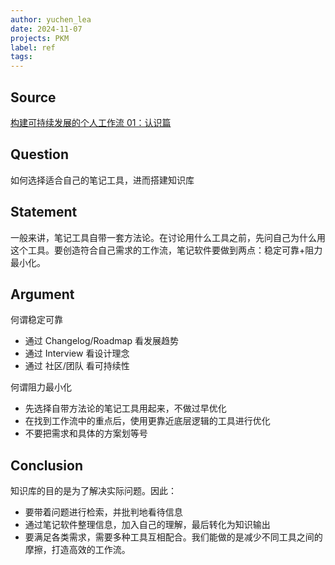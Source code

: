 ```yaml
---
author: yuchen_lea
date: 2024-11-07
projects: PKM
label: ref
tags:
---
```


## Source

[构建可持续发展的个人工作流 01：认识篇](https://sspai.com/post/87028)

## Question

如何选择适合自己的笔记工具，进而搭建知识库

## Statement

一般来讲，笔记工具自带一套方法论。在讨论用什么工具之前，先问自己为什么用这个工具。要创造符合自己需求的工作流，笔记软件要做到两点：稳定可靠+阻力最小化。

## Argument

何谓稳定可靠

- 	通过 Changelog/Roadmap 看发展趋势
- 	通过 Interview 看设计理念
- 	通过 社区/团队 看可持续性

	
何谓阻力最小化

- 	先选择自带方法论的笔记工具用起来，不做过早优化
- 	在找到工作流中的重点后，使用更靠近底层逻辑的工具进行优化
- 	不要把需求和具体的方案划等号

## Conclusion

知识库的目的是为了解决实际问题。因此：

- 要带着问题进行检索，并批判地看待信息
- 通过笔记软件整理信息，加入自己的理解，最后转化为知识输出
- 要满足各类需求，需要多种工具互相配合。我们能做的是减少不同工具之间的摩擦，打造高效的工作流。

